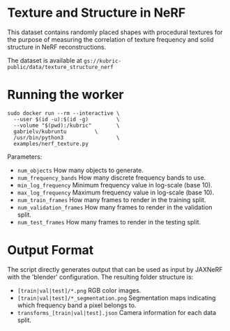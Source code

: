 # Texture and Structure in NeRF

This dataset contains randomly placed shapes with procedural textures for the purpose of measuring the correlation of texture frequency and solid structure in NeRF reconstructions.

The dataset is available at `gs://kubric-public/data/texture_structure_nerf`

# Running the worker

    sudo docker run --rm --interactive \
      --user $(id -u):$(id -g)         \
      --volume "$(pwd):/kubric"        \
      gabrielv/kubruntu         \
      /usr/bin/python3                 \
      examples/nerf_texture.py
    
Parameters:

 - `num_objects` How many objects to generate.
 - `num_frequency_bands` How many discrete frequency bands to use.
 - `min_log_frequency` Minimum frequency value in log-scale (base 10).
 - `max_log_frequency` Maximum frequency value in log-scale (base 10).
 - `num_train_frames` How many frames to render in the training split.
 - `num_validation_frames` How many frames to render in the validation split.
 - `num_test_frames` How many frames to render in the testing split.

# Output Format

The script directly generates output that can be used as input by JAXNeRF with the 'blender' configuration.
The resulting folder structure is:
 - `[train|val|test]/*.png` RGB color images.
 - `[train|val|test]/*_segmentation.png` Segmentation maps indicating which frequency band a pixel belongs to.
 - `transforms_[train|val|test].json` Camera information for each data split.
